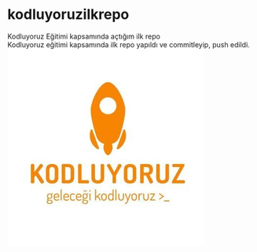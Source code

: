 # kodluyoruzilkrepo
Kodluyoruz Eğitimi kapsamında açtığım ilk repo
<br>
Kodluyoruz eğitimi kapsamında ilk repo yapıldı ve commitleyip, push edildi.
<br>
![Kodluyoruz Logo](https://raw.githubusercontent.com/Kodluyoruz/taskforce/git/git/markdown-nedir-nasil-kullaniriz-/figures/kodluyoruz_logo.jpg)


